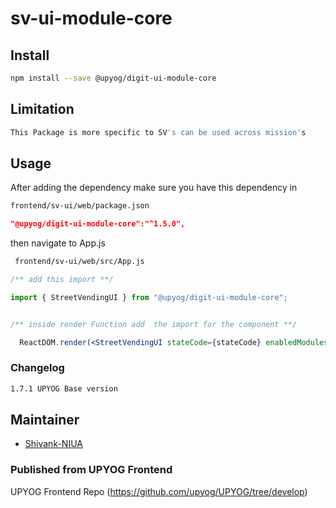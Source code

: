 
# sv-ui-module-core

## Install

```bash
npm install --save @upyog/digit-ui-module-core
```

## Limitation

```bash
This Package is more specific to SV's can be used across mission's
```

## Usage

After adding the dependency make sure you have this dependency in

```bash
frontend/sv-ui/web/package.json
```

```json
"@upyog/digit-ui-module-core":"^1.5.0",
```

then navigate to App.js

```bash
 frontend/sv-ui/web/src/App.js
```

```jsx
/** add this import **/

import { StreetVendingUI } from "@upyog/digit-ui-module-core";


/** inside render Function add  the import for the component **/

  ReactDOM.render(<StreetVendingUI stateCode={stateCode} enabledModules={enabledModules} moduleReducers={moduleReducers} />, document.getElementById("root"));

```



### Changelog

```bash
1.7.1 UPYOG Base version
```

## Maintainer

- [Shivank-NIUA](https://github.com/ShivankShuklaa)


### Published from UPYOG Frontend 
UPYOG Frontend Repo (https://github.com/upyog/UPYOG/tree/develop)
